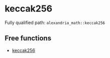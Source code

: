 # keccak256

Fully qualified path: `alexandria_math::keccak256`

## Free functions

- [keccak256](./alexandria_math-keccak256-keccak256.md)

